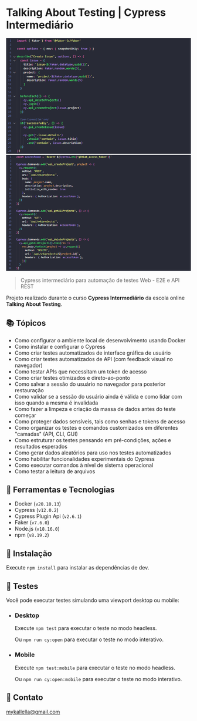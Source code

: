 # Talking About Testing | Cypress Intermediário

![preview](./preview1.png)
![preview](./preview2.png)
 
> Cypress intermediário para automação de testes Web - E2E e API REST

 Projeto realizado durante o curso **Cypress Intermediário** da escola online **Talking About Testing**.
 
## 📚 Tópicos

- Como configurar o ambiente local de desenvolvimento usando Docker
- Como instalar e configurar o Cypress
- Como criar testes automatizados de interface gráfica de usuário
- Como criar testes automatizados de API (com feedback visual no navegador)
- Como testar APIs que necessitam um token de acesso
- Como criar testes otimizados e direto-ao-ponto
- Como salvar a sessão do usuário no navegador para posterior restauração
- Como validar se a sessão do usuário ainda é válida e como lidar com isso quando a mesma é invalidada
- Como fazer a limpeza e criação da massa de dados antes do teste começar
- Como proteger dados sensíveis, tais como senhas e tokens de acesso
- Como organizar os testes e comandos customizados em diferentes "camadas" (API, CLI, GUI)
- Como estruturar os testes pensando em pré-condições, ações e resultados esperados
- Como gerar dados aleatórios para uso nos testes automatizados
- Como habilitar funcionalidades experimentais do Cypress
- Como executar comandos à nível de sistema operacional
- Como testar a leitura de arquivos

## 🔧 Ferramentas e Tecnologias

- Docker (`v20.10.13`)
- Cypress (`v12.0.2`)
- Cypress Plugin Api (`v2.6.1`)
- Faker (`v7.6.0`)
- Node.js (`v18.16.0`)
- npm (`v8.19.2`)


## 🔧 Instalação

Execute `npm install` para instalar as dependências de dev.


## 🔧 Testes

Você pode executar testes simulando uma viewport desktop ou mobile:

- ### Desktop

	Execute `npm test` para executar o teste no modo headless.

	Ou `npm run cy:open` para executar o teste no modo interativo.

- ### Mobile

	Execute `npm test:mobile` para executar o teste no modo headless.

	Ou `npm run cy:open:mobile` para executar o teste no modo interativo.


## 🔗 Contato

mykallella@gmail.com
